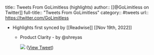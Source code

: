 title:: Tweets From GoLimitless (highlights)
author:: [[@GoLimitless on Twitter]]
full-title:: "Tweets From GoLimitless"
category:: #tweets
url:: https://twitter.com/GoLimitless

- Highlights first synced by [[Readwise]] [[Nov 19th, 2022]]
	- Product Clarity - by @shreyas 
	  
	  ![](https://pbs.twimg.com/media/FEaTu0FXoAM83Ax.png) ([View Tweet](https://twitter.com/GoLimitless/status/1461017693419671552))
